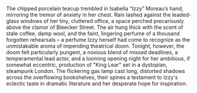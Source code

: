 The chipped porcelain teacup trembled in Isabella “Izzy” Moreau’s hand, mirroring the tremor of anxiety in her chest. Rain lashed against the leaded-glass windows of her tiny, cluttered office, a space perched precariously above the clamor of  Bleecker Street.  The air hung thick with the scent of stale coffee, damp wool, and the faint, lingering perfume of a thousand forgotten rehearsals – a perfume Izzy herself had come to recognize as the unmistakable aroma of impending theatrical doom.  Tonight, however, the doom felt particularly pungent, a noxious blend of missed deadlines, a temperamental lead actor, and a looming opening night for her ambitious, if somewhat eccentric, production of "King Lear" set in a dystopian, steampunk London.  The flickering gas lamp cast long, distorted shadows across the overflowing bookshelves, their spines a testament to Izzy's eclectic taste in dramatic literature and her desperate hope for inspiration.
